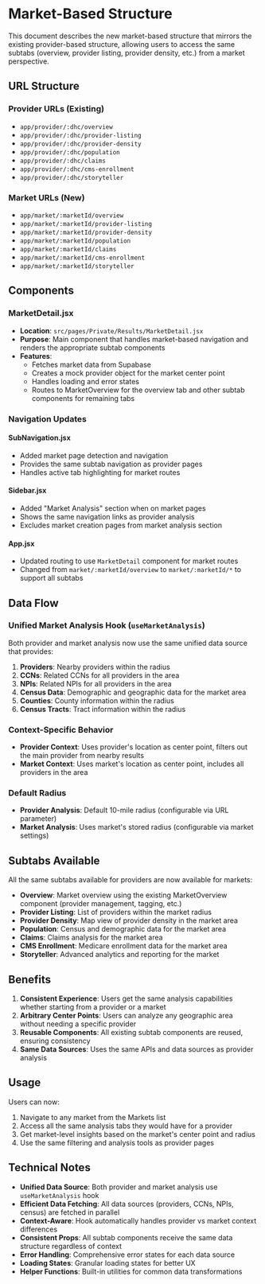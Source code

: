 # Market-Based Structure

This document describes the new market-based structure that mirrors the existing provider-based structure, allowing users to access the same subtabs (overview, provider listing, provider density, etc.) from a market perspective.

## URL Structure

### Provider URLs (Existing)
- `app/provider/:dhc/overview`
- `app/provider/:dhc/provider-listing`
- `app/provider/:dhc/provider-density`
- `app/provider/:dhc/population`
- `app/provider/:dhc/claims`
- `app/provider/:dhc/cms-enrollment`
- `app/provider/:dhc/storyteller`

### Market URLs (New)
- `app/market/:marketId/overview`
- `app/market/:marketId/provider-listing`
- `app/market/:marketId/provider-density`
- `app/market/:marketId/population`
- `app/market/:marketId/claims`
- `app/market/:marketId/cms-enrollment`
- `app/market/:marketId/storyteller`

## Components

### MarketDetail.jsx
- **Location**: `src/pages/Private/Results/MarketDetail.jsx`
- **Purpose**: Main component that handles market-based navigation and renders the appropriate subtab components
- **Features**:
  - Fetches market data from Supabase
  - Creates a mock provider object for the market center point
  - Handles loading and error states
  - Routes to MarketOverview for the overview tab and other subtab components for remaining tabs

### Navigation Updates

#### SubNavigation.jsx
- Added market page detection and navigation
- Provides the same subtab navigation as provider pages
- Handles active tab highlighting for market routes

#### Sidebar.jsx
- Added "Market Analysis" section when on market pages
- Shows the same navigation links as provider analysis
- Excludes market creation pages from market analysis section

#### App.jsx
- Updated routing to use `MarketDetail` component for market routes
- Changed from `market/:marketId/overview` to `market/:marketId/*` to support all subtabs

## Data Flow

### Unified Market Analysis Hook (`useMarketAnalysis`)

Both provider and market analysis now use the same unified data source that provides:

1. **Providers**: Nearby providers within the radius
2. **CCNs**: Related CCNs for all providers in the area
3. **NPIs**: Related NPIs for all providers in the area
4. **Census Data**: Demographic and geographic data for the market area
5. **Counties**: County information within the radius
6. **Census Tracts**: Tract information within the radius

### Context-Specific Behavior

- **Provider Context**: Uses provider's location as center point, filters out the main provider from nearby results
- **Market Context**: Uses market's location as center point, includes all providers in the area

### Default Radius

- **Provider Analysis**: Default 10-mile radius (configurable via URL parameter)
- **Market Analysis**: Uses market's stored radius (configurable via market settings)

## Subtabs Available

All the same subtabs available for providers are now available for markets:

- **Overview**: Market overview using the existing MarketOverview component (provider management, tagging, etc.)
- **Provider Listing**: List of providers within the market radius
- **Provider Density**: Map view of provider density in the market area
- **Population**: Census and demographic data for the market area
- **Claims**: Claims analysis for the market area
- **CMS Enrollment**: Medicare enrollment data for the market area
- **Storyteller**: Advanced analytics and reporting for the market

## Benefits

1. **Consistent Experience**: Users get the same analysis capabilities whether starting from a provider or a market
2. **Arbitrary Center Points**: Users can analyze any geographic area without needing a specific provider
3. **Reusable Components**: All existing subtab components are reused, ensuring consistency
4. **Same Data Sources**: Uses the same APIs and data sources as provider analysis

## Usage

Users can now:
1. Navigate to any market from the Markets list
2. Access all the same analysis tabs they would have for a provider
3. Get market-level insights based on the market's center point and radius
4. Use the same filtering and analysis tools as provider pages

## Technical Notes

- **Unified Data Source**: Both provider and market analysis use `useMarketAnalysis` hook
- **Efficient Data Fetching**: All data sources (providers, CCNs, NPIs, census) are fetched in parallel
- **Context-Aware**: Hook automatically handles provider vs market context differences
- **Consistent Props**: All subtab components receive the same data structure regardless of context
- **Error Handling**: Comprehensive error states for each data source
- **Loading States**: Granular loading states for better UX
- **Helper Functions**: Built-in utilities for common data transformations
